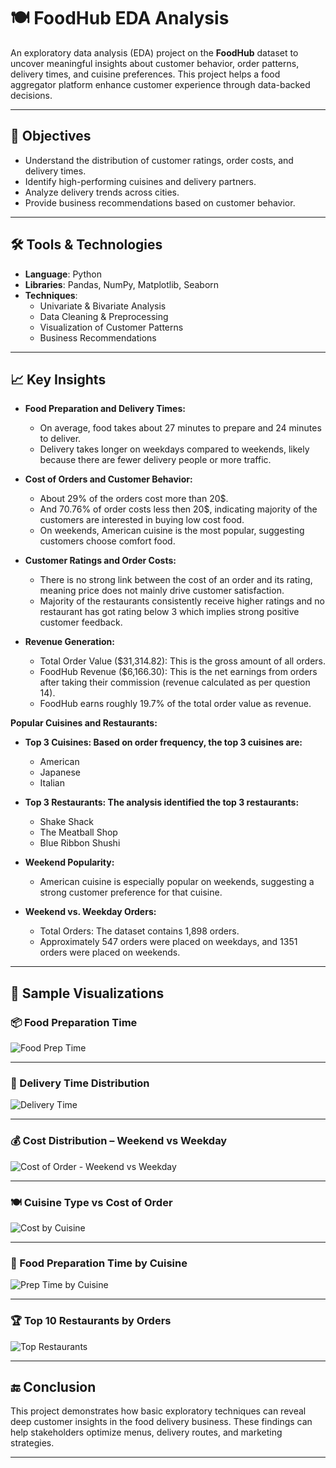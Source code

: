 # 🍽️ FoodHub EDA Analysis

An exploratory data analysis (EDA) project on the **FoodHub** dataset to uncover meaningful insights about customer behavior, order patterns, delivery times, and cuisine preferences. This project helps a food aggregator platform enhance customer experience through data-backed decisions.

---

## 📌 Objectives

- Understand the distribution of customer ratings, order costs, and delivery times.
- Identify high-performing cuisines and delivery partners.
- Analyze delivery trends across cities.
- Provide business recommendations based on customer behavior.

---

## 🛠️ Tools & Technologies

- **Language**: Python
- **Libraries**: Pandas, NumPy, Matplotlib, Seaborn
- **Techniques**:
  - Univariate & Bivariate Analysis
  - Data Cleaning & Preprocessing
  - Visualization of Customer Patterns
  - Business Recommendations

---

## 📈 Key Insights

- **Food Preparation and Delivery Times:**
  - On average, food takes about 27 minutes to prepare and 24 minutes to deliver.
  - Delivery takes longer on weekdays compared to weekends, likely because there are fewer delivery people or more traffic.

- **Cost of Orders and Customer Behavior:**
  - About 29% of the orders cost more than 20$.
  - And 70.76% of order costs less then 20$, indicating majority of the customers are interested in buying low cost food.
  - On weekends, American cuisine is the most popular, suggesting customers choose comfort food.

- **Customer Ratings and Order Costs:**
  - There is no strong link between the cost of an order and its rating, meaning price does not mainly drive customer satisfaction.
  - Majority of the restaurants consistently receive higher ratings and no restaurant has got rating below 3 which implies strong positive customer feedback.

- **Revenue Generation:**
  - Total Order Value ($31,314.82): This is the gross amount of all orders.
  - FoodHub Revenue ($6,166.30): This is the net earnings from orders after taking their commission (revenue calculated as per question 14).
  - FoodHub earns roughly 19.7% of the total order value as revenue.

**Popular Cuisines and Restaurants:**

- **Top 3 Cuisines: Based on order frequency, the top 3 cuisines are:**
  - American
  - Japanese
  - Italian

- **Top 3 Restaurants: The analysis identified the top 3 restaurants:**
  - Shake Shack
  - The Meatball Shop
  - Blue Ribbon Shushi

- **Weekend Popularity:**
  - American cuisine is especially popular on weekends, suggesting a strong customer preference for that cuisine.

- **Weekend vs. Weekday Orders:**
  - Total Orders: The dataset contains 1,898 orders.
  - Approximately 547 orders were placed on weekdays, and 1351 orders were placed on weekends.


---

## 🧪 Sample Visualizations

### 📦 Food Preparation Time
![Food Prep Time](images/food_prep_time.PNG)

---

### 🚚 Delivery Time Distribution
![Delivery Time](images/delivery_time.PNG)

---

### 💰 Cost Distribution – Weekend vs Weekday
![Cost of Order - Weekend vs Weekday](images/cost_of_order.PNG)

---

### 🍽️ Cuisine Type vs Cost of Order
![Cost by Cuisine](images/cost_order_&_cuisine_type.PNG)

---

### 🍱 Food Preparation Time by Cuisine
![Prep Time by Cuisine](images/food_prep_time_&_cuisine_type.PNG)

---

### 🏆 Top 10 Restaurants by Orders
![Top Restaurants](images/top_10_rest.PNG)

---

## 🔚 Conclusion

This project demonstrates how basic exploratory techniques can reveal deep customer insights in the food delivery business. These findings can help stakeholders optimize menus, delivery routes, and marketing strategies.

---
